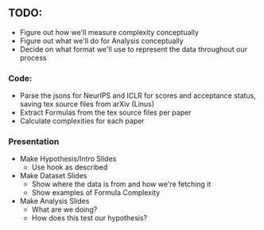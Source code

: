 ## TODO:
- Figure out how we'll measure complexity conceptually
- Figure out what we'll do for Analysis conceptually
- Decide on what format we'll use to represent the data throughout our process
### Code:
- Parse the jsons for NeurIPS and ICLR for scores and acceptance status, saving tex source files from arXiv (Linus)
- Extract Formulas from the tex source files per paper
- Calculate complexities for each paper
### Presentation
- Make Hypothesis/Intro Slides
  - Use hook as described
- Make Dataset Slides
  - Show where the data is from and how we're fetching it
  - Show examples of Formula Complexity
- Make Analysis Slides
  - What are we doing?
  - How does this test our hypothesis?

